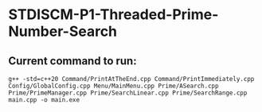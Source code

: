 # STDISCM-P1-Threaded-Prime-Number-Search

## Current command to run:
`g++ -std=c++20 Command/PrintAtTheEnd.cpp Command/PrintImmediately.cpp Config/GlobalConfig.cpp Menu/MainMenu.cpp Prime/ASearch.cpp Prime/PrimeManager.cpp Prime/SearchLinear.cpp Prime/SearchRange.cpp main.cpp -o main.exe`
